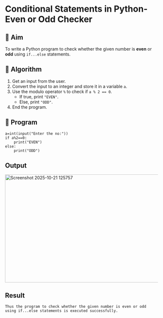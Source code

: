# Conditional Statements in Python-Even or Odd Checker

## 🎯 Aim
To write a Python program to check whether the given number is **even** or **odd** using `if...else` statements.

## 🧠 Algorithm
1. Get an input from the user.
2. Convert the input to an integer and store it in a variable `a`.
3. Use the modulo operator `%` to check if `a % 2 == 0`.
   - If true, print `"EVEN"`.
   - Else, print `"ODD"`.
4. End the program.

## 🧾 Program
```
a=int(input("Enter the no:"))
if a%2==0:
    print("EVEN")
else:
    print("ODD")
```
## Output
<img width="845" height="355" alt="Screenshot 2025-10-21 125757" src="https://github.com/user-attachments/assets/fff5a840-2095-4a24-a423-6c1247d1cfd6" />

## Result
```
Thus the program to check whether the given number is even or odd using if...else statements is executed successfully.
```
